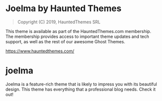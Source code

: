 Joelma by Haunted Themes
============================

> Copyright (C) 2019, HauntedThemes SRL

This theme is available as part of the HauntedThemes.com membership. The membership provides
access to important theme updates and tech support, as well as the rest of 
our awesome Ghost Themes.

https://www.hauntedthemes.com/

# joelma
Joelma is a feature-rich theme that is likely to impress you with its beautiful design. This theme has everything that a professional blog needs. Check it out!
